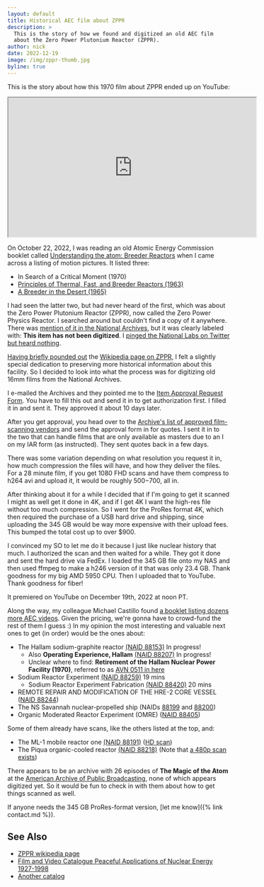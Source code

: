 ```yaml
---
layout: default
title: Historical AEC film about ZPPR
description: > 
  This is the story of how we found and digitized an old AEC film
  about the Zero Power Plutonium Reactor (ZPPR).
author: nick
date: 2022-12-19
image: /img/zppr-thumb.jpg
byline: true
---
```

<div class="row">
<div class="col-md-8" markdown="1">

This is the story about how this 1970 film about ZPPR ended up on YouTube:

<iframe width="560" height="315" src="https://www.youtube.com/embed/jmvbbRRYb6k" 
allow="autoplay; encrypted-media" allowfullscreen></iframe>

On October 22, 2022, I was reading an old Atomic Energy Commission booklet
called [Understanding the atom: Breeder
Reactors](https://babel.hathitrust.org/cgi/pt?id=umn.31951d03596374f&view=1up&seq=49) when I came
across a listing of motion pictures. It listed three:

* In Search of a Critical Moment (1970)
* [Principles of Thermal, Fast, and Breeder Reactors (1963)](https://www.youtube.com/watch?v=YsZE_YhUXh4)
* [A Breeder in the Desert (1965)](https://www.youtube.com/watch?v=Y4Ks2TA8h4M)

I had seen the latter two, but had never heard of the first, which was about the
Zero Power Plutonium Reactor (ZPPR), now called the Zero Power Physics Reactor.
I searched around but couldn't find a copy of it anywhere. There was [mention of it
in the National Archives](https://catalog.archives.gov/id/88308), but it was
clearly labeled with: **This item has not been digitized**. I [pinged the
National Labs on Twitter but heard
nothing](https://twitter.com/whatisnuclear/status/1584024975518093314).

[Having
briefly pounded out](https://en.wikipedia.org/w/index.php?title=Zero_Power_Physics_Reactor&diff=prev&oldid=1025855316)
the [Wikipedia page on
ZPPR,](https://en.wikipedia.org/wiki/Zero_Power_Physics_Reactor) I felt a
slightly special dedication to preserving more historical information about this
facility. So I decided to look into what the process was for digitizing old
16mm films from the National Archives. 

I e-mailed the Archives and they pointed me to the [Item Approval Request
Form](https://www.archives.gov/research/order/item-approval-form.html).  You
have to fill this out and send it in to get authorization first. I filled it in
and sent it. They approved it about 10 days later.

After you get approval, you head over to the [Archive's list of approved
film-scanning
vendors](https://www.archives.gov/research/motion-pictures/vendors) and send the
approval form in for quotes. I sent it in to the two that can handle films that
are only available as masters due to an I on my IAR form (as instructed). They
sent quotes back in a few days. 

There was some variation depending on what resolution you request it in, how
much compression the files will have, and how they deliver the files.  For a 28
minute film, if you get 1080 FHD scans and have them compress to h264 avi and
upload it, it would be roughly $500-$700, all in. 

After thinking about it for a while I decided that if I'm going to get it
scanned I might as well get it done in 4K, and if I get 4K I want the high-res
file without too much compression. So I went for the ProRes format 4K, which
then required the purchase of a USB hard drive and shipping, since uploading
the 345 GB would be way more expensive with their upload fees. This bumped
the total cost up to over $900. 

I convinced my SO to let me do it because I just like nuclear history that much.
I authorized the scan and then waited for a while. They got it done and sent the
hard drive via FedEx. I loaded the 345 GB file onto my NAS and then used ffmpeg
to make a h246 version of it that was only 23.4 GB. Thank goodness for my big
AMD 5950 CPU. Then I uploaded that to YouTube. Thank goodness for fiber!

It premiered on YouTube on December 19th, 2022 at noon PT.

Along the way, my colleague Michael Castillo found [a booklet listing dozens
more AEC
videos](https://archive.org/details/16mmfilmcombined00usatrich/mode/2up?view=theater).
Given the pricing, we're gonna have to crowd-fund the rest of them I guess :) In
my opinion the most interesting and valuable next ones to get (in order) would
be the ones about:

* The Hallam sodium-graphite reactor [(NAID 88153)](https://catalog.archives.gov/id/88153) <span class="badge bg-danger">In progress!</span>
  * Also **Operating Experience, Hallam** [(NAID 88207)](https://catalog.archives.gov/id/88207) <span class="badge bg-danger">In progress!</span>
  * Unclear where to find:  **Retirement of the Hallam Nuclear Power Facility
    (1970)**, referred to as [AVN 0511 in here](https://inis.iaea.org/collection/NCLCollectionStore/_Public/30/018/30018866.pdf)
* Sodium Reactor Experiment [(NAID 88259)](https://catalog.archives.gov/id/88259) 19 mins
  * Sodium Reactor Experiment Fabrication [(NAID 88420)](https://catalog.archives.gov/id/88420) 20 mins
* REMOTE REPAIR AND MODIFICATION OF THE HRE-2 CORE VESSEL ([NAID 88244](https://catalog.archives.gov/id/88244))
* The NS Savannah nuclear-propelled ship (NAIDs [88199](https://catalog.archives.gov/id/88199) and [88200](https://catalog.archives.gov/id/88200))
* Organic Moderated Reactor Experiment (OMRE) ([NAID 88405](https://catalog.archives.gov/id/88405))

Some of them already have scans, like the others listed at the top, and:
* The ML-1 mobile reactor one [(NAID
  88191)](https://catalog.archives.gov/id/88191) ([HD
  scan](https://www.youtube.com/watch?v=PPPp5rtu04A))
* The Piqua organic-cooled reactor [(NAID
  88218)](https://catalog.archives.gov/id/88218) (Note that [a 480p scan
  exists](https://www.youtube.com/watch?v=cH06vZZZSZw))

There appears to be an archive with 26 episodes of 
**The Magic of the Atom** at the [American Archive of Public Broadcasting](https://americanarchive.org/catalog?f%5Baccess_types%5D%5B%5D=all&f%5Bseries_titles%5D%5B%5D=The+Magic+of+the+Atom&per_page=50&sort=episode_number_sort+asc), none of which appears digitized yet. So it would be fun to check in with them about how to get things scanned as well.

If anyone needs the 345 GB ProRes-format version, [let me know]({% link contact.md %}).


## See Also
* [ZPPR wikipedia page](https://en.wikipedia.org/wiki/Zero_Power_Physics_Reactor)
* [Film and Video Catalogue Peaceful Applications of Nuclear Energy 1927-1998](https://inis.iaea.org/collection/NCLCollectionStore/_Public/30/018/30018866.pdf)
* [Another catalog](https://files.eric.ed.gov/fulltext/ED067128.pdf)

</div>
</div>
